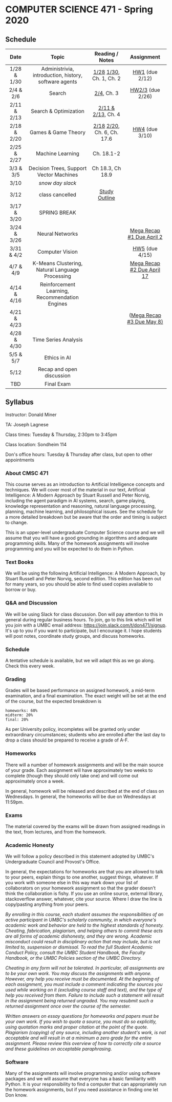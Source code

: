 # COMPUTER SCIENCE 471 - Spring 2020

## Schedule 

| Date          | Topic                        | Reading / Notes | Assignment |
|:-------------:|:----------------------------:|:-------:|:-------:|
| 1/28 & 1/30 | Administrivia, introduction, history, software agents | [1/28](https://github.com/donaldpminer/cmsc471-spring20/blob/master/1-28-notes.txt) [1/30](https://github.com/donaldpminer/cmsc471-spring20/blob/master/1-30-notes.txt), Ch. 1, Ch. 2 | [HW1](https://github.com/donaldpminer/cmsc471-spring20/blob/master/hw1.txt) (due 2/12) |
| 2/4 & 2/6 | Search | [2/4](https://github.com/donaldpminer/cmsc471-spring20/blob/master/2-4-notes.txt), Ch. 3| [HW2/3](https://github.com/donaldpminer/cmsc471-spring20/blob/master/hw2.txt) (due 2/26) |
| 2/11 & 2/13 | Search & Optimization | [2/11 & 2/13](https://github.com/donaldpminer/cmsc471-spring20/blob/master/2-11.13-notes.txt), Ch. 4 | |
| 2/18 & 2/20 | Games & Game Theory | [2/18](https://github.com/donaldpminer/cmsc471-spring20/blob/master/2-18-notes.txt) [2/20](https://github.com/donaldpminer/cmsc471-spring20/blob/master/2-20-notes.txt), Ch. 6, Ch. 17.6 |  [HW4](https://github.com/donaldpminer/cmsc471-spring20/blob/master/hw4.txt) (due 3/10) |
| 2/25 & 2/27 | Machine Learning | Ch. 18.1-2 | |
| 3/3 & 3/5 | Decision Trees, Support Vector Machines | Ch 18.3, Ch 18.9 | |
| 3/10 | _snow day slack_ | | |
| 3/12 | class cancelled| [Study Outline](https://github.com/donaldpminer/cmsc471-spring20/blob/master/midtermexamstudy.txt) | |
| 3/17 & 3/20 | SPRING BREAK | | |
| 3/24 & 3/26 | Neural Networks |  | [Mega Recap #1 Due April 2](https://docs.google.com/document/d/1EzU90c0TqLKTNOkGVdtE1kIZ-fdacrP_sWhY-7ABmrw/)  |
| 3/31 & 4/2| Computer Vision |  | [HW5](https://github.com/donaldpminer/cmsc471-spring20/blob/master/hw5.txt) (due 4/15)|
| 4/7 & 4/9 | K-Means Clustering, Natural Language Processing |  |  [Mega Recap #2 Due April 17](https://docs.google.com/document/d/1fGceUEVnzUX2O6Kkl2W4ellsXf5cRCgJmq__P0BUXhI/edit?usp=sharing) |
| 4/14 & 4/16 | Reinforcement Learning, Recommendation Engines |  |  |
| 4/21 & 4/23 |  |  | ([Mega Recap #3 Due May 8)](https://docs.google.com/document/d/1f1nlKaS3D8rvVxbnCHHGXV0iPZ-pcwT5W17cyCEZWrI/edit?usp=sharing) |
| 4/28 & 4/30 | Time Series Analysis |  |  |
| 5/5 & 5/7 | Ethics in AI | | |
| 5/12 | Recap and open discussion |  | |
| TBD | Final Exam | | |

## Syllabus

Instructor: Donald Miner

TA: Joseph Lagnese

Class times: Tuesday & Thursday, 2:30pm to 3:45pm

Class location: Sondheim 114

Don's office hours: Tuesday & Thursday after class, but open to other appointments


### About CMSC 471

This course serves as an introduction to Artificial Intelligence concepts and techniques. We will cover most of the material in our text, Artificial Intelligence: A Modern Approach by Stuart Russell and Peter Norvig, including the agent paradigm in AI systems, search, game playing, knowledge representation and reasoning, natural language processing, planning, machine learning, and philosophical issues. See the schedule for a more detailed breakdown but be aware that the order and timing is subject to change.

This is an upper-level undergraduate Computer Science course and we will assume that you will have a good grounding in algorithms and adequate programming skills. Many of the homework assignments will involve programming and you will be expected to do them in Python.

### Text Books

We will be using the following Artificial Intelligence: A Modern Approach, by Stuart Russell and Peter Norvig, second edition. This edition has been out for many years, so you should be able to find used copies available to borrow or buy.

### Q&A and Discussion

We will be using Slack for class discussion. Don will pay attention to this in general during regular business hours. To join, go to this link which will let you join with a UMBC email address: https://join.slack.com/t/don471/signup. It's up to you if you want to participate, but I encourage it. I hope students will post notes, coordinate study groups, and discuss homeworks.

### Schedule
A tentative schedule is available, but we will adapt this as we go along. Check this every week.

### Grading

Grades will be based performance on assigned homework, a mid-term examination, and a final examination. The exact weight will be set at the end of the course, but the expected breakdown is

    homeworks: 60%
    midterm: 20%
    final: 20%

As per University policy, incompletes will be granted only under extraordinary circumstances; students who are enrolled after the last day to drop a class should be prepared to receive a grade of A-F.

### Homeworks

There will a number of homework assignments and will be the main source of your grade. Each assignment will have approximately two weeks to complete (though they should only take one) and will come out approximately once a week. 

In general, homework will be released and described at the end of class on Wednesdays. In general, the homeworks will be due on Wednesdays at 11:59pm. 


### Exams

The material covered by the exams will be drawn from assigned readings in the text, from lectures, and from the homework.


### Academic Honesty

We will follow a policy described in this statement adopted by UMBC's Undergraduate Council and Provost's Office.

In general, the expectations for homeworks are that you are allowed to talk to your peers, explain things to one another, suggest things, whatever. If you work with someone else in this way mark down your list of collaborators on your homework assignment so that the grader doesn't think the collaboration is fishy. If you use an online source, external library, stackoverflow answer, whatever, cite your source. Where I draw the line is copy/pasting anything from your peers. 

*By enrolling in this course, each student assumes the responsibilities of an active participant in UMBC's scholarly community, in which everyone's academic work and behavior are held to the highest standards of honesty. Cheating, fabrication, plagiarism, and helping others to commit these acts are all forms of academic dishonesty, and they are wrong. Academic misconduct could result in disciplinary action that may include, but is not limited to, suspension or dismissal. To read the full Student Academic Conduct Policy, consult the UMBC Student Handbook, the Faculty Handbook, or the UMBC Policies section of the UMBC Directory.* 

*Cheating in any form will not be tolerated. In particular, all assignments are to be your own work. You may discuss the assignments with anyone. However, any help you receive must be documented. At the beginning of each assignment, you must include a comment indicating the sources you used while working on it (excluding course staff and text), and the type of help you received from them. Failure to include such a statement will result in the assignment being returned ungraded. You may resubmit such a returned assignment once over the course of the semester.*

*Written answers on essay questions for homeworks and papers must be your own work. If you wish to quote a source, you must do so explicitly, using quotation marks and proper citation at the point of the quote. Plagiarism (copying) of any source, including another student's work, is not acceptable and will result in at a minimum a zero grade for the entire assignment. Please review this overview of how to correctly cite a source and these guidelines on acceptable paraphrasing.*

### Software

Many of the assignments will involve programming and/or using software packages and we will assume that everyone has a basic familiarity with Python. It is your responsibility to find a computer that can appropriately run the homework assignments, but if you need assistance in finding one let Don know.
